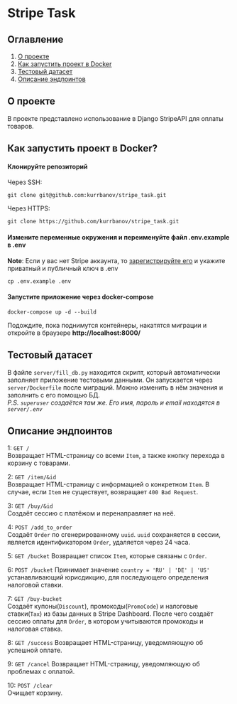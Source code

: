 # Stripe Task

## Оглавление
1. [О проекте](#о-проекте)
2. [Как запустить проект в Docker](#как-запустить-проект-в-docker)
3. [Тестовый датасет](#тестовый-датасет)
4. [Описание эндпоинтов](#описание-эндпоинтов)

## О проекте
В проекте представлено использование в Django StripeAPI для оплаты товаров.

## Как запустить проект в Docker?
#### Клонируйте репозиторий
Через SSH:
```
git clone git@github.com:kurrbanov/stripe_task.git
```
Через HTTPS:
```
git clone https://github.com/kurrbanov/stripe_task.git
```
#### Измените переменные окружения и переименуйте файл .env.example в .env
**Note**: Если у вас нет Stripe аккаунта, то [зарегистрируйте его](https://dashboard.stripe.com/) и укажите приватный и публичный ключ в .env

```
cp .env.example .env
```

#### Запустите приложение через docker-compose
```
docker-compose up -d --build
```
Подождите, пока поднимутся контейнеры, накатятся миграции и откройте в браузере **http://localhost:8000/**

## Тестовый датасет
В файле ```server/fill_db.py``` находится скрипт, который автоматически заполняет приложение тестовыми данными. Он запускается через ```server/Dockerfile``` после миграций. Можно изменить в нём значения и заполнить с его помощью БД.  
_P.S. ```superuser``` создаётся там же. Его имя, пароль и email находятся в ```server/.env```_

## Описание эндпоинтов
1: ```GET /```  
Возвращает HTML-страницу со всеми ```Item```, а также кнопку перехода в корзину с товарами.  

2: ```GET /item/&id```  
Возвращает HTML-страницу с информацией о конкретном ```Item```. В случае, если ```Item``` не существует, возвращает ```400 Bad Request```.

3: ```GET /buy/&id```  
Создаёт сессию с платёжом и перенаправляет на неё.

4: ```POST /add_to_order```  
Создаёт ```Order``` по сгенерированному ```uuid```. ```uuid``` сохраняется в сессии, является идентификатором ```Order```, удаляется через 24 часа.

5: ```GET /bucket```
Возвращает список ```Item```, которые связаны с ```Order```.

6: ```POST /bucket```
Принимает значение ```country = 'RU' | 'DE' | 'US'``` устанавливающий юрисдикцию, для последующего определения налоговой ставки.

7: ```GET /buy-bucket```  
Создаёт купоны(```Discount```), промокоды(```PromoCode```) и налоговые ставки(```Tax```) из базы данных в Stripe Dashboard. После чего создаёт сессию оплаты для ```Order```, в котором учитываются промокоды и налоговая ставка.

8: ```GET /success```
Возвращает HTML-страницу, уведомляющую об успешной оплате.

9: ```GET /cancel```
Возвращает HTML-страницу, уведомляющую об проблемах с оплатой.

10: ```POST /clear```  
Очищает корзину.